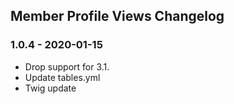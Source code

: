 ## Member Profile Views Changelog

### 1.0.4 - 2020-01-15

- Drop support for 3.1.
- Update tables.yml
- Twig update
